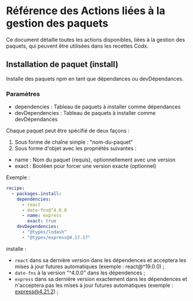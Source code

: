 # Référence des Actions liées à la gestion des paquets

Ce document détaille toutes les actions disponibles, liées à la gestion des paquets, qui peuvent être utilisées dans les
recettes Codx.

## Installation de paquet (install)

Installe des paquets npm en tant que dépendances ou devDépendances.

### Paramètres

* dependencies : Tableau de paquets à installer comme dépendances
* devDependencies : Tableau de paquets à installer comme devDépendances

Chaque paquet peut être spécifié de deux façons :

1. Sous forme de chaîne simple : "nom-du-paquet"
2. Sous forme d'objet avec les propriétés suivantes :

* name : Nom du paquet (requis), optionnellement avec une version
* exact : Booléen pour forcer une version exacte (optionnel)

Exemple :

```yaml
recipe:
  - packages.install:
    dependencies:
      - react
      - date-fns@^4.0.0
      - name: express
        exact: true
    devDependencies:
      - "@types/lodash"
      - "@types/express@4.17.17"
```

installe :

* `react` dans sa dernière version dans les dépendences et acceptera les mises à jour futures automatiques (exemple :
  react@^19.0.0) ;
* `date-fns` à la version "^4.0.0" dans les dépendences ;
* `express` dans sa dernière version exactement dans les dépendences et n'acceptera pas les mises à jour futures
  automatiques (exemple : express@4.21.2) ;